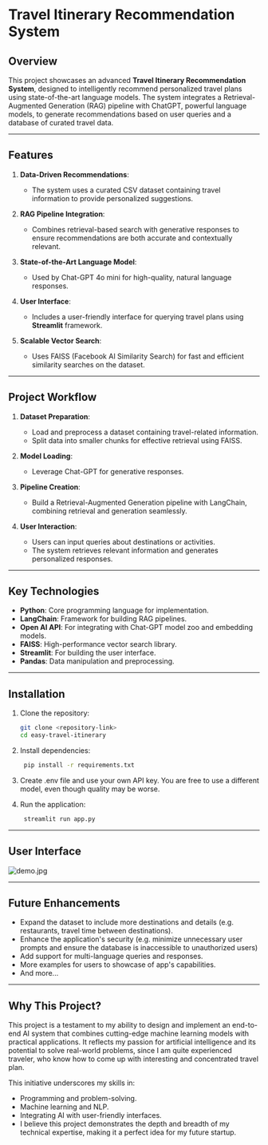 # Travel Itinerary Recommendation System

## Overview

This project showcases an advanced **Travel Itinerary Recommendation System**, designed to intelligently recommend personalized travel plans using state-of-the-art language models. The system integrates a Retrieval-Augmented Generation (RAG) pipeline with ChatGPT, powerful language models, to generate recommendations based on user queries and a database of curated travel data.

---

## Features

1. **Data-Driven Recommendations**:
   - The system uses a curated CSV dataset containing travel information to provide personalized suggestions.

2. **RAG Pipeline Integration**:
   - Combines retrieval-based search with generative responses to ensure recommendations are both accurate and contextually relevant.

3. **State-of-the-Art Language Model**:
   - Used by Chat-GPT 4o mini for high-quality, natural language responses.

4. **User Interface**:
   - Includes a user-friendly interface for querying travel plans using **Streamlit** framework.

5. **Scalable Vector Search**:
   - Uses FAISS (Facebook AI Similarity Search) for fast and efficient similarity searches on the dataset.

---

## Project Workflow

1. **Dataset Preparation**:
   - Load and preprocess a dataset containing travel-related information.
   - Split data into smaller chunks for effective retrieval using FAISS.

2. **Model Loading**:
   - Leverage Chat-GPT for generative responses.

3. **Pipeline Creation**:
   - Build a Retrieval-Augmented Generation pipeline with LangChain, combining retrieval and generation seamlessly.

4. **User Interaction**:
   - Users can input queries about destinations or activities.
   - The system retrieves relevant information and generates personalized responses.

---

## Key Technologies

- **Python**: Core programming language for implementation.
- **LangChain**: Framework for building RAG pipelines.
- **Open AI API**: For integrating with Chat-GPT model zoo and embedding models.
- **FAISS**: High-performance vector search library.
- **Streamlit**: For building the user interface.
- **Pandas**: Data manipulation and preprocessing.

---

## Installation

1. Clone the repository:

   ```bash
   git clone <repository-link>
   cd easy-travel-itinerary
   
2. Install dependencies:

   ```bash
    pip install -r requirements.txt

3. Create .env file and use your own API key. You are free to use a different model, even though quality may be worse.

4. Run the application:

   ```bash
    streamlit run app.py

---

## User Interface

![demo.jpg](assets%2Fdemo.jpg)

---

## Future Enhancements

- Expand the dataset to include more destinations and details (e.g. restaurants, travel time between destinations).
- Enhance the application's security (e.g. minimize unnecessary user prompts and ensure the database is inaccessible to unauthorized users)
- Add support for multi-language queries and responses.
- More examples for users to showcase of app's capabilities.
- And more...

---

## Why This Project?
This project is a testament to my ability to design and implement an end-to-end AI system that combines cutting-edge machine learning models with practical applications. It reflects my passion for artificial intelligence and its potential to solve real-world problems, since I am quite experienced traveler, who know how to come up with interesting and concentrated travel plan. 

This initiative underscores my skills in:

- Programming and problem-solving.
- Machine learning and NLP.
- Integrating AI with user-friendly interfaces.
- I believe this project demonstrates the depth and breadth of my technical expertise, making it a perfect idea for my future startup.